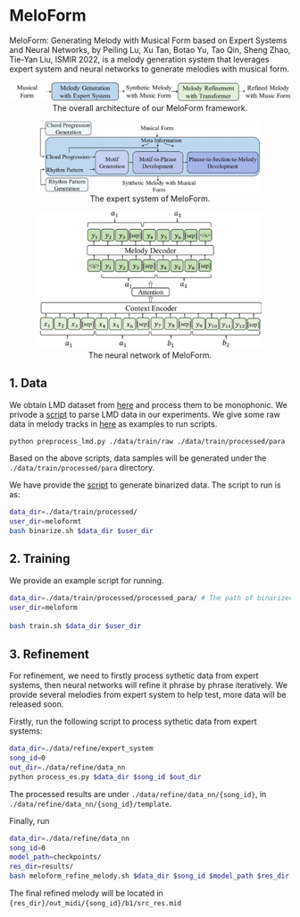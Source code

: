 # MeloForm
MeloForm: Generating Melody with Musical Form based on Expert Systems and Neural Networks, by Peiling Lu, Xu Tan, Botao Yu, Tao Qin, Sheng Zhao, Tie-Yan Liu, ISMIR 2022, is a melody generation system that leverages expert system and neural networks to generate melodies with musical form.

<p align="center"><img src="../img/meloform_structure.jpg" width="1000"><br/> The overall architecture of our MeloForm framework. </p>

<p align="center"><img src="../img/meloform_expertsystem.jpg" width="400"><br/> The expert system of MeloForm. </p>

<p align="center"><img src="../img/meloform_nn.jpg" width="400"><br/> The neural network of MeloForm. </p>

## 1. Data 
We obtain LMD dataset from [here](https://colinraffel.com/projects/lmd/) and process them to be monophonic. We privode a [script](./process_lmd.py) to parse LMD data in our experiments. We give some raw data in melody tracks in [here](./data/train/raw) as examples to run scripts. 

```bash
python preprocess_lmd.py ./data/train/raw ./data/train/processed/para
```

Based on the above scripts, data samples will be generated under the `./data/train/processed/para` directory.

We have provide the [script](binarize.sh) to generate binarized data. The script to run is as:

```bash
data_dir=./data/train/processed/
user_dir=meloformt
bash binarize.sh $data_dir $user_dir
```

## 2. Training
We provide an example script for running.
```bash
data_dir=./data/train/processed/processed_para/ # The path of binarized data
user_dir=meloform

bash train.sh $data_dir $user_dir
```

## 3. Refinement
For refinement, we need to firstly process sythetic data from expert systems, then neural networks will refine it phrase by phrase iteratively. We provide several melodies from expert system to help test, more data will be released soon.

Firstly, run the following script to process sythetic data from expert systems:

```bash
data_dir=./data/refine/expert_system
song_id=0
out_dir=./data/refine/data_nn
python process_es.py $data_dir $song_id $out_dir
```

The processed results are under `./data/refine/data_nn/{song_id}`, in `./data/refine/data_nn/{song_id}/template`.

Finally, run

```bash
data_dir=./data/refine/data_nn
song_id=0
model_path=checkpoints/
res_dir=results/
bash meloform_refine_melody.sh $data_dir $song_id $model_path $res_dir
```

The final refined melody will be located in `{res_dir}/out_midi/{song_id}/b1/src_res.mid`